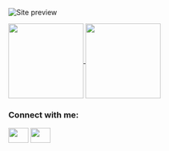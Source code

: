 ![Site preview](https://i.ibb.co/RpmbtWJ/git-background.png)

<a href="https://github.com/imedcherfaoui">
  <img height=150 align="center" src="https://github-readme-stats.vercel.app/api?username=imedcherfaoui&show_icons=true&theme=radical" />
</a>
<a href="https://github.com/imedcherfaoui">
  <img height=150 align="center" src="https://github-readme-stats.vercel.app/api/top-langs/?username=imedcherfaoui&layout=compact" />
</a>
<h3 align="left">Connect with me:</h3>
<p align="left">
<a href="https://www.linkedin.com/in/cherfaoui-imededdine/" target="blank"><img align="center" src="https://cdn.jsdelivr.net/npm/simple-icons@3.0.1/icons/linkedin.svg" alt="" height="30" width="40" /></a>
<a href="https://www.instagram.com/imedoari.jpg/" target="blank"><img align="center" src="https://cdn.jsdelivr.net/npm/simple-icons@3.0.1/icons/instagram.svg" alt="" height="30" width="40" /></a>
</p>

<!--
**imedcherfaoui/imedcherfaoui** is a ✨ _special_ ✨ repository because its `README.md` (this file) appears on your GitHub profile.

Here are some ideas to get you started:

- 🔭 I’m currently working on ...
- 🌱 I’m currently learning ...
- 👯 I’m looking to collaborate on ...
- 🤔 I’m looking for help with ...
- 💬 Ask me about ...
- 📫 How to reach me: ...
- 😄 Pronouns: ...
- ⚡ Fun fact: ...
-->
